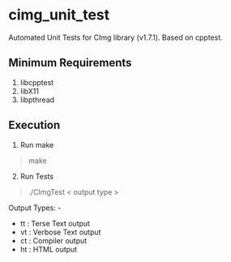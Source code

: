 # cimg_unit_test
Automated Unit Tests for CImg library (v1.7.1). Based on cpptest.

Minimum Requirements
--------------------
1. libcpptest
2. libX11
3. libpthread

Execution
---------
1. Run make
> make

2. Run Tests
> ./CImgTest < output type >

  Output Types: -
  - tt : Terse Text output
  - vt : Verbose Text output
  - ct : Compiler output
  - ht : HTML output
